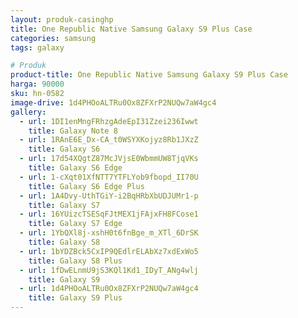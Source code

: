```yaml
---
layout: produk-casinghp
title: One Republic Native Samsung Galaxy S9 Plus Case
categories: samsung
tags: galaxy

# Produk
product-title: One Republic Native Samsung Galaxy S9 Plus Case
harga: 90000
sku: hn-0582
image-drive: 1d4PHOoALTRu0Ox8ZFXrP2NUQw7aW4gc4
gallery:
  - url: 1DI1enMngFRhzgAdeEpI31Zzei236Iwwt
    title: Galaxy Note 8
  - url: 1RAnE6E_Dx-CA_t0WSYXKojyz8Rb1JXzZ
    title: Galaxy S6
  - url: 17d54XQgtZ87McJVjsE0WbmmUW8TjqVKs
    title: Galaxy S6 Edge
  - url: 1-cXqt01XfNTT7YTFLYob9fbopd_II70U
    title: Galaxy S6 Edge Plus
  - url: 1A4Dvy-UthTGiY-i2BqHRbXbUDJUMr1-p
    title: Galaxy S7
  - url: 16YUizcTSESqFJtMEX1jFAjxFH8FCose1
    title: Galaxy S7 Edge
  - url: 1YbQXl8j-xshH0t6fnBge_m_XTl_6DrSK
    title: Galaxy S8
  - url: 1bYDZBck5CxIP9QEdlrELAbXz7xdExWo5
    title: Galaxy S8 Plus
  - url: 1fDwELnmU9jS3KQl1Kd1_IDyT_ANg4wlj
    title: Galaxy S9
  - url: 1d4PHOoALTRu0Ox8ZFXrP2NUQw7aW4gc4
    title: Galaxy S9 Plus
---
```

